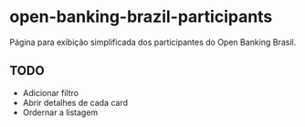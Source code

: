 # open-banking-brazil-participants
Página para exibição simplificada dos participantes do Open Banking Brasil.

## TODO
* Adicionar filtro
* Abrir detalhes de cada card
* Ordernar a listagem
